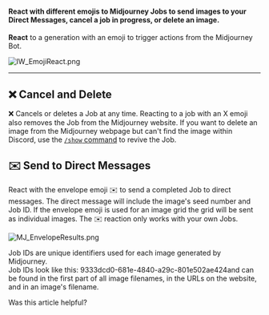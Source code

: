 #### React with different emojis to Midjourney Jobs to send images to your Direct Messages, cancel a job in progress, or delete an image.

**React** to a generation with an emoji to trigger actions from the Midjourney Bot.

![IW_EmojiReact.png](https://cdn.document360.io/3040c2b6-fead-4744-a3a9-d56d621c6c7e/Images/Documentation/IW_EmojiReact.png)

___

## ❌ Cancel and Delete

❌ Cancels or deletes a Job at any time. Reacting to a job with an X emoji also removes the Job from the Midjourney website. If you want to delete an image from the Midjourney webpage but can't find the image within Discord, use the [`/show` command](https://docs.midjourney.com/show-job) to revive the Job.

## ✉️ Send to Direct Messages

React with the envelope emoji ✉️ to send a completed Job to direct messages. The direct message will include the image's seed number and Job ID. If the envelope emoji is used for an image grid the grid will be sent as individual images. The ✉️ reaction only works with your own Jobs.

![MJ_EnvelopeResults.png](https://cdn.document360.io/3040c2b6-fead-4744-a3a9-d56d621c6c7e/Images/Documentation/MJ_EnvelopeResults.png)

Job IDs are unique identifiers used for each image generated by Midjourney.  
Job IDs look like this: 9333dcd0-681e-4840-a29c-801e502ae424and can be found in the first part of all image filenames, in the URLs on the website, and in an image's filename.

Was this article helpful?
